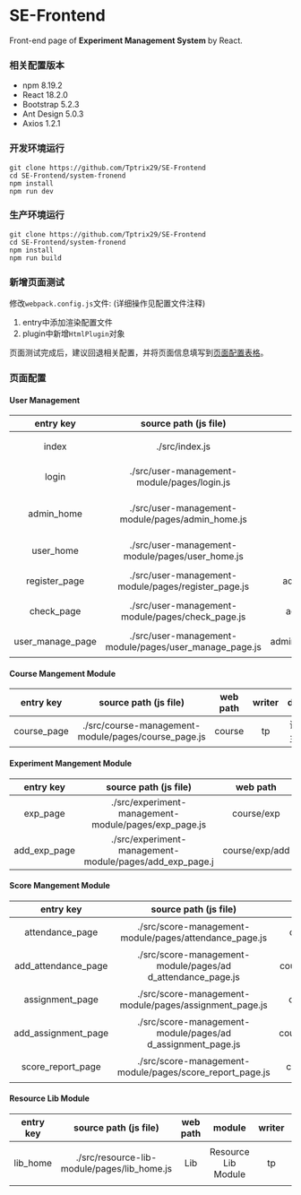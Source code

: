 # SE-Frontend 
Front-end page of **Experiment Management System** by React.

### 相关配置版本
- npm 8.19.2
- React 18.2.0
- Bootstrap 5.2.3
- Ant Design 5.0.3
- Axios 1.2.1

### 开发环境运行
```
git clone https://github.com/Tptrix29/SE-Frontend
cd SE-Frontend/system-fronend
npm install
npm run dev
```

### 生产环境运行

```shell
git clone https://github.com/Tptrix29/SE-Frontend
cd SE-Frontend/system-fronend
npm install 
npm run build
```



### 新增页面测试

修改`webpack.config.js`文件: (详细操作见配置文件注释)
1. entry中添加渲染配置文件
2. plugin中新增`HtmlPlugin`对象

页面测试完成后，建议回退相关配置，并将页面信息填写到[页面配置表格](#页面配置)。

### 页面配置

#### User Management 

|entry key|source path (js file)| web path| writer | desp |
|:--:|:--:|:--:|:--:|:--:|
|index|./src/index.js|index.html| tp | 测试主页 |
|login|./src/user-management-module/pages/login.js|login| tp | 登录界面 |
|admin_home|./src/user-management-module/pages/admin_home.js|admin| tp | 管理员主页 |
|user_home|./src/user-management-module/pages/user_home.js|user| tp | 用户主页 |
|register_page|./src/user-management-module/pages/register_page.js|admin/register| tp | 用户注册 |
|    check_page    |    ./src/user-management-module/pages/check_page.js    |    admin/check    | tp | 用户查验 |
| user_manage_page | ./src/user-management-module/pages/user_manage_page.js | admin/user_manage | tp | 用户管理 |

#### Course Mangement Module

|  entry key  |                source path (js file)                | web path | writer |   desp   |
| :---------: | :-------------------------------------------------: | :------: | :----: | :------: |
| course_page | ./src/course-management-module/pages/course_page.js |  course  |   tp   | 课程主页 |

#### Experiment Mangement Module

|  entry key   |                  source path (js file)                  |    web path    | write |   desp   |
| :----------: | :-----------------------------------------------------: | :------------: | :---: | :------: |
|   exp_page   |  ./src/experiment-management-module/pages/exp_page.js   |   course/exp   |  tp   | 实验信息 |
| add_exp_page | ./src/experiment-management-module/pages/add_exp_page.j | course/exp/add |  tp   | 实验添加 |

#### Score Mangement Module

|      entry key      |                    source path (js file)                    |       web path        | writer |   desp   |
| :-----------------: | :---------------------------------------------------------: | :-------------------: | :----: | :------: |
|   attendance_page   |   ./src/score-management-module/pages/attendance_page.js    |   course/attendance   |   tp   | 考勤信息 |
| add_attendance_page | ./src/score-management-module/pages/ad d_attendance_page.js | course/attendance/add |   tp   | 考勤添加 |
|   assignment_page   |   ./src/score-management-module/pages/assignment_page.js    |   course/assignment   |   tp   | 作业信息 |
| add_assignment_page | ./src/score-management-module/pages/ad d_assignment_page.js | course/assignment/add |   tp   | 作业添加 |
|  score_report_page  |  ./src/score-management-module/pages/score_report_page.js   |  course/score_report  |   tp   | 成绩报告 |

#### Resource Lib Module

| entry key |            source path (js file)            | web path |       module        | writer | desp       |
| :-------: | :-----------------------------------------: | :------: | :-----------------: | :----: | ---------- |
| lib_home  | ./src/resource-lib-module/pages/lib_home.js |   Lib    | Resource Lib Module |   tp   | 资料库主页 |

